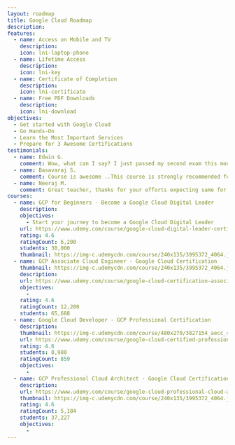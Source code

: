 ```yaml
---
layout: roadmap
title: Google Cloud Roadmap
description: 
features:
  - name: Access on Mobile and TV
    description: 
    icon: lni-laptop-phone
  - name: Lifetime Access
    description: 
    icon: lni-key
  - name: Certificate of Completion
    description: 
    icon: lni-certificate
  - name: Free PDF Downloads
    description: 
    icon: lni-download
objectives:
  - Get started with Google Cloud
  - Go Hands-On
  - Learn the Most Important Services
  - Prepare for 3 Awesome Certifications
testimonials:
  - name: Edwin G.
    comment: Wow, what can I say? I just passed my second exam this month (NO PRIOR EXPERIENCE) and now I have two Google Cloud Certs (CDL and ACE). I'm very thankful for Ranga and his amazing content. I'm deeply thankful and excited to continue this journey in the cloud.
  - name: Basavaraj S.
    comment: Course is awesome ..This course is strongly recommended for anyone who would love to go for Google cloud professional architect exam. Thanks heaps Ranga for amazing content.
  - name: Neeraj M.
    comment: Great teacher, thanks for your efforts expecting same for other certifications
courses:
  - name: GCP for Beginners - Become a Google Cloud Digital Leader
    description:
    objectives:
      - Start your journey to become a Google Cloud Digital Leader
    url: https://www.udemy.com/course/google-cloud-digital-leader-certification/?couponCode=JAN2023
    rating: 4.6
    ratingCount: 6,200
    students: 30,000
    thumbnail: https://img-c.udemycdn.com/course/240x135/3995372_4064.jpg
  - name: GCP Associate Cloud Engineer - Google Cloud Certification
    thumbnail: https://img-c.udemycdn.com/course/240x135/3995372_4064.jpg
    description:
    url: https://www.udemy.com/course/google-cloud-certification-associate-cloud-engineer/?couponCode=JAN2023
    objectives:
      - 
    rating: 4.6
    ratingCount: 12,200
    students: 65,688
  - name: Google Cloud Developer - GCP Professional Certification
    description:
    thumbnail: https://img-c.udemycdn.com/course/480x270/3827154_aecc_4.jpg
    url: https://www.udemy.com/course/google-cloud-certified-professional-cloud-developer/?couponCode=JAN2023
    rating: 4.6
    students: 8,980
    ratingCount: 859
    objectives:
      - 
  - name: GCP Professional Cloud Architect - Google Cloud Certification
    description:
    url: https://www.udemy.com/course/google-cloud-professional-cloud-architect-certification/?couponCode=JAN2023
    thumbnail: https://img-c.udemycdn.com/course/240x135/3995372_4064.jpg
    rating: 4.6
    ratingCount: 5,184
    students: 37,227
    objectives:
      - 
---
```

